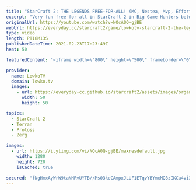 ```yaml
---
title: "StarCraft 2: THE LEGENDS FREE-FOR-ALL! (MC, Nestea, Mvp, Effort, Rain & Last)"
excerpt: "Very fun free-for-all in StarCraft 2 in Big Game Hunters between Last, Effort, Rain, Mvp, Nestea and MC. All StarCraft 1 and StarCraft 2 legends.  Support my work on Patreon: http://www.patreon.com/lowkotv Become a YouTube member: https://lowko.tv/join  My second channel: http://lowko.tv/morelowko Lowko"
originalUrl: https://youtube.com/watch?v=NOcA0Q-gjBE
webUrl: https://everyday.cc/starcraft2/game/lowkotv-starcraft-2-the-legends-free-for-all-mc-nestea-mvp-effort-rain-last/
type: video
length: PT18M13S
publishedDateTime: 2021-02-23T17:23:49Z
heat: 50

featuredContent: "<iframe width=\"800\" height=\"500\" frameborder=\"0\" src=\"https://www.youtube.com/embed/NOcA0Q-gjBE\" allow=\"accelerometer; autoplay; encrypted-media; gyroscope; picture-in-picture\" allowfullscreen></iframe>"

provider:
  name: LowkoTV
  domain: lowko.tv
  images:
    - url: https://everyday-cc.github.io/starcraft2/assets/images/organizations/lowko.tv-50x50.jpg
      width: 50
      height: 50

topics:
  - StarCraft 2
  - Terran
  - Protoss
  - Zerg

images:
  - url: https://i.ytimg.com/vi/NOcA0Q-gjBE/maxresdefault.jpg
    width: 1280
    height: 720
    isCached: true

secured: "fNgHmxAyWrW9taNMRvUYTB//Ms03keCAmpxJLUF1ETqvYBYmxMQ8zIKCa4vi30E14ow2iJHg+G0Ei1Z814gff32+xmQLf4EXTw/eQAmMKgm+F1VqxzYOjCyZSwoHIeztzyRrRkU3xvMIkbPpqxgq+4jWM/WGdtZD8apf8fQgEksvCildX19fwCePRY9+Bah90DGGFq2zU0/MITquWs91FWuKEpf3F9pqdTJJtiR/0JiMmO66S5hkrzjCA6O7Uf+03DB2QQCXHESNp3nlAlFC6fyYfkIDxRjXCTtpVbJFKqja1Rcpn99uJ+L6DbGm4FXri/11bZrDI2OUPLpG1mRC4t4aztUOYO1lqf67Z05TtZMw9me3L3sjFY11AC7F1EQkpb6MQqf9ZWfc/YDIbd2sv8d1b/Sw6+sQ7iVBesNtLHI=;763AD0Etf/YSEnGOJt3Azw=="
---
```


